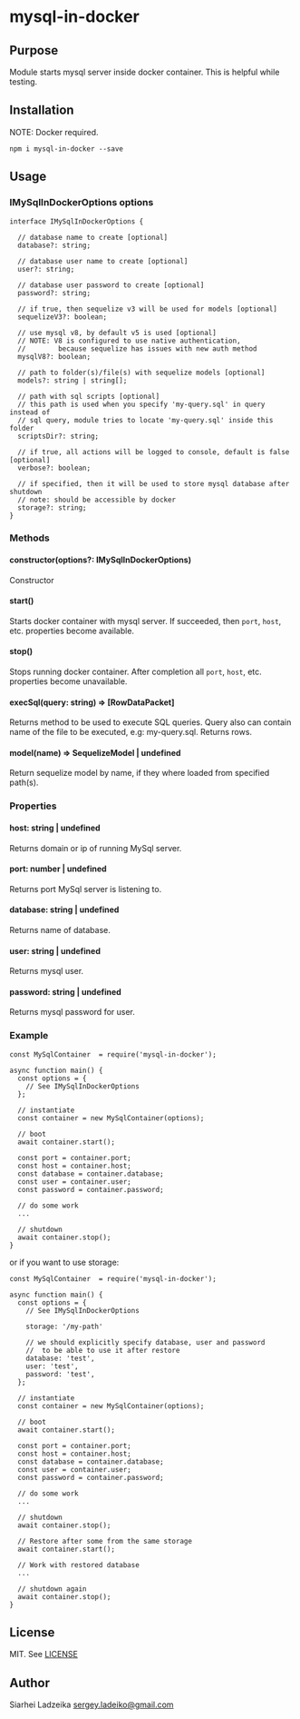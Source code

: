 # mysql-in-docker

## Purpose

Module starts mysql server inside docker container. This is helpful while testing.

## Installation

NOTE: Docker required.

```
npm i mysql-in-docker --save
```

## Usage

### IMySqlInDockerOptions options

```
interface IMySqlInDockerOptions {

  // database name to create [optional]
  database?: string;

  // database user name to create [optional]
  user?: string;

  // database user password to create [optional]
  password?: string;

  // if true, then sequelize v3 will be used for models [optional]
  sequelizeV3?: boolean;

  // use mysql v8, by default v5 is used [optional]
  // NOTE: V8 is configured to use native authentication,
  //        because sequelize has issues with new auth method
  mysqlV8?: boolean;

  // path to folder(s)/file(s) with sequelize models [optional]
  models?: string | string[];

  // path with sql scripts [optional]
  // this path is used when you specify 'my-query.sql' in query instead of
  // sql query, module tries to locate 'my-query.sql' inside this folder
  scriptsDir?: string;

  // if true, all actions will be logged to console, default is false [optional]
  verbose?: boolean;

  // if specified, then it will be used to store mysql database after shutdown
  // note: should be accessible by docker
  storage?: string;
}
```

### Methods

#### constructor(options?: IMySqlInDockerOptions)
Constructor

#### start()

Starts docker container with mysql server.
If succeeded, then ```port```, ```host```, etc. properties become available.

#### stop()
Stops running docker container.
After completion all ```port```, ```host```, etc. properties become unavailable.

#### execSql(query: string) => \[RowDataPacket\]

Returns method to be used to execute SQL queries. Query also can contain
name of the file to be executed, e.g: my-query.sql. Returns rows.

#### model(name) => SequelizeModel | undefined

Return sequelize model by name, if they where loaded from specified path(s).

### Properties

#### host: string | undefined

Returns domain or ip of running MySql server.

#### port: number | undefined

Returns port MySql server is listening to.

#### database: string | undefined

Returns name of database.

#### user: string | undefined

Returns mysql user.

#### password: string | undefined

Returns mysql password for user.

### Example

```
const MySqlContainer  = require('mysql-in-docker');

async function main() {
  const options = {
    // See IMySqlInDockerOptions
  };

  // instantiate
  const container = new MySqlContainer(options);

  // boot
  await container.start();

  const port = container.port;
  const host = container.host;
  const database = container.database;
  const user = container.user;
  const password = container.password;

  // do some work
  ...

  // shutdown
  await container.stop();
}

```

or if you want to use storage:

```
const MySqlContainer  = require('mysql-in-docker');

async function main() {
  const options = {
    // See IMySqlInDockerOptions

    storage: '/my-path'

    // we should explicitly specify database, user and password
    //  to be able to use it after restore
    database: 'test',
    user: 'test',
    password: 'test',
  };

  // instantiate
  const container = new MySqlContainer(options);

  // boot
  await container.start();

  const port = container.port;
  const host = container.host;
  const database = container.database;
  const user = container.user;
  const password = container.password;

  // do some work
  ...

  // shutdown
  await container.stop();

  // Restore after some from the same storage
  await container.start();

  // Work with restored database
  ...

  // shutdown again
  await container.stop();
}

```

## License

MIT. See [LICENSE](LICENSE)

## Author

Siarhei Ladzeika <sergey.ladeiko@gmail.com>
